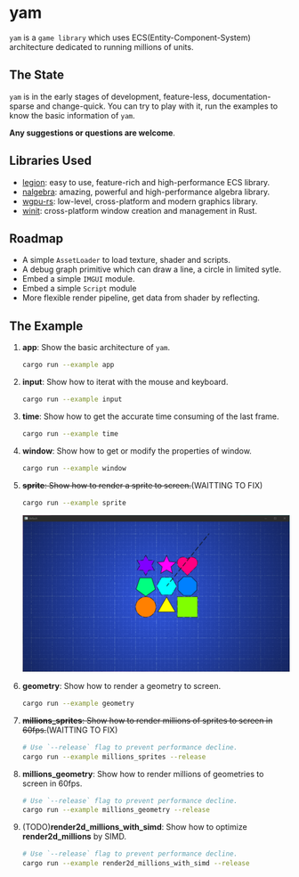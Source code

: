 # yam

`yam` is a `game library` which uses ECS(Entity-Component-System) architecture dedicated to running millions of units.

## The State

`yam` is in the early stages of development, feature-less, documentation-sparse and change-quick. You can try to play with it, run the examples to know the basic information of `yam`.

**Any suggestions or questions are welcome**.

## Libraries Used

* [legion](https://github.com/amethyst/legion): easy to use, feature-rich and high-performance ECS library.
* [nalgebra](https://github.com/dimforge/nalgebra): amazing, powerful and high-performance algebra library.
* [wgpu-rs](https://github.com/gfx-rs/wgpu-rs): low-level, cross-platform and modern graphics library.
* [winit](https://github.com/rust-windowing/winit): cross-platform window creation and management in Rust.

## Roadmap

* A simple `AssetLoader` to load texture, shader and scripts.
* A debug graph primitive which can draw a line, a circle in limited sytle.
* Embed a simple `IMGUI` module.
* Embed a simple `Script` module
* More flexible render pipeline, get data from shader by reflecting.

## The Example

1. **app**: Show the basic architecture of `yam`.

    ```bash
    cargo run --example app
    ```

2. **input**: Show how to iterat with the mouse and keyboard.

    ```bash
    cargo run --example input
    ```

3. **time**: Show how to get the accurate time consuming of the last frame.

    ```bash
    cargo run --example time
    ```

4. **window**: Show how to get or modify the properties of window.

    ```bash
    cargo run --example window
    ```

5. ~~**sprite**: Show how to render a sprite to screen.~~(WAITTING TO FIX)

    ```bash
    cargo run --example sprite
    ```

    ![example_geometry](./assets/images/examples/example_geometry.png)

6. **geometry**: Show how to render a geometry to screen.

    ```bash
    cargo run --example geometry
    ```

7. ~~**millions_sprites**: Show how to render millions of sprites to screen in 60fps.~~(WAITTING TO FIX)

    ```bash
    # Use `--release` flag to prevent performance decline.
    cargo run --example millions_sprites --release
    ```

8. **millions_geometry**: Show how to render millions of geometries to screen in 60fps.

    ```bash
    # Use `--release` flag to prevent performance decline.
    cargo run --example millions_geometry --release
    ```

9. (TODO)**render2d_millions_with_simd**: Show how to optimize **render2d_millions** by SIMD.

    ```bash
    # Use `--release` flag to prevent performance decline.
    cargo run --example render2d_millions_with_simd --release
    ```
